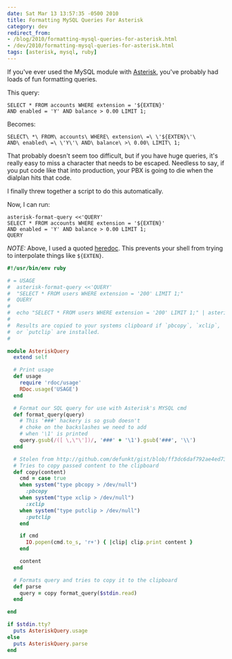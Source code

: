 ```yaml
---
date: Sat Mar 13 13:57:35 -0500 2010
title: Formatting MySQL Queries For Asterisk
category: dev
redirect_from:
- /blog/2010/formatting-mysql-queries-for-asterisk.html
- /dev/2010/formatting-mysql-queries-for-asterisk.html
tags: [asterisk, mysql, ruby]
---
```


If you've ever used the MySQL module with [Asterisk](http://asterisk.org),
you've probably had loads of fun formatting queries.

This query:

    SELECT * FROM accounts WHERE extension = '${EXTEN}'
    AND enabled = 'Y' AND balance > 0.00 LIMIT 1;

Becomes:

    SELECT\ *\ FROM\ accounts\ WHERE\ extension\ =\ \'${EXTEN}\'\
    AND\ enabled\ =\ \'Y\'\ AND\ balance\ >\ 0.00\ LIMIT\ 1;

That probably doesn't seem too difficult, but if you have huge queries, it's
really easy to miss a character that needs to be escaped. Needless to say,
if you put code like that into production, your PBX is going to die when
the dialplan hits that code.

I finally threw together a script to do this automatically.

Now, I can run:

    asterisk-format-query <<'QUERY'
    SELECT * FROM accounts WHERE extension = '${EXTEN}'
    AND enabled = 'Y' AND balance > 0.00 LIMIT 1;
    QUERY

*NOTE:* Above, I used a quoted [heredoc](http://en.wikipedia.org/wiki/Here_document#Unix-Shells).
This prevents your shell from trying to interpolate things like `${EXTEN}`.

```ruby
#!/usr/bin/env ruby

# = USAGE
#  asterisk-format-query <<'QUERY'
#  "SELECT * FROM users WHERE extension = '200' LIMIT 1;"
#  QUERY
#
#  echo "SELECT * FROM users WHERE extension = '200' LIMIT 1;" | asterisk-format-query
#
#  Results are copied to your systems clipboard if `pbcopy`, `xclip`,
#  or `putclip` are installed.
#

module AsteriskQuery
  extend self

  # Print usage
  def usage
    require 'rdoc/usage'
    RDoc.usage('USAGE')
  end

  # Format our SQL query for use with Asterisk's MYSQL cmd
  def format_query(query)
    # This '###' hackery is so gsub doesn't
    # choke on the backslashes we need to add
    # when '\1' is printed
    query.gsub(/([ \,\"\'])/, '###' + '\1').gsub('###', '\\')
  end

  # Stolen from http://github.com/defunkt/gist/blob/ff3dc6daf792ae4ed7338d749e2341b3b2eb9bd6/lib/gist.rb#L118
  # Tries to copy passed content to the clipboard
  def copy(content)
    cmd = case true
    when system("type pbcopy > /dev/null")
      :pbcopy
    when system("type xclip > /dev/null")
      :xclip
    when system("type putclip > /dev/null")
      :putclip
    end

    if cmd
      IO.popen(cmd.to_s, 'r+') { |clip| clip.print content }
    end

    content
  end

  # Formats query and tries to copy it to the clipboard
  def parse
    query = copy format_query($stdin.read)
  end

end

if $stdin.tty?
  puts AsteriskQuery.usage
else
  puts AsteriskQuery.parse
end
```

[gist]: https://gist.github.com/itspriddle/330887
